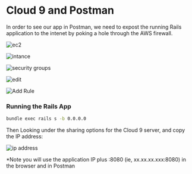 # Cloud 9 and Postman

In order to see our app in Postman, we need to expost the running Rails application to the intenet by poking a hole through the AWS firewall.

![ec2](https://content.screencast.com/users/mclark8/folders/Jing/media/de3baa8a-4304-45fe-98a1-bbe4b48f40a2/00000517.png)

![intance](https://content.screencast.com/users/mclark8/folders/Jing/media/0ca8960a-1bdf-45dd-8a18-65a97f5f4f0d/00000518.png)

![security groups](https://content.screencast.com/users/mclark8/folders/Jing/media/fdafc2c0-ec17-47df-88f2-c1ee54a2627e/00000519.png)

![edit](https://content.screencast.com/users/mclark8/folders/Jing/media/5a2cdedb-2cef-477c-b192-88bc8ecb43ba/00000520.png)

![Add Rule](https://content.screencast.com/users/mclark8/folders/Jing/media/d638d5f5-9d97-4de7-a4dd-daa62afd3847/00000521.png)


### Running the Rails App
```bash
bundle exec rails s -b 0.0.0.0
```

Then Looking under the sharing options for the Cloud 9 server, and copy the IP address:

![ip address](https://content.screencast.com/users/mclark8/folders/Jing/media/b2ada5dd-9452-4123-a3c9-d6564a942305/00000522.png)

*Note you will use the application IP plus :8080 (ie, xx.xx.xx.xxx:8080) in the browser and in Postman
